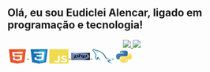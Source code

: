 ## Olá, eu sou Eudiclei Alencar, ligado em programação e tecnologia!

<div align="center">
  <a href="https://github.com/eudiclei">
  <img height="140em" src="https://github-readme-stats.vercel.app/api?username=eudiclei&show_icons=true&theme=dracula&include_all_commits=true&count_private=true"/>
  <img height="140em" src="https://github-readme-stats.vercel.app/api/top-langs/?username=eudiclei&layout=compact&langs_count=7&theme=dracula"/>
</div>
  <div align="left">
  <img align="center" alt="Eudiclei-HTML" height="30" width="40" src="https://raw.githubusercontent.com/devicons/devicon/master/icons/html5/html5-original.svg">
  <img align="center" alt="Eudiclei-CSS" height="30" width="40" src="https://raw.githubusercontent.com/devicons/devicon/master/icons/css3/css3-original.svg"><img <img     <img align="center" alt="Eudiclei-Ts" height="30" width="40" src="https://raw.githubusercontent.com/devicons/devicon/master/icons/javascript/javascript-plain.svg">
  <img align="center" alt="Eudiclei-Csharp" height="30" width="40" src="https://raw.githubusercontent.com/devicons/devicon/master/icons/php/php-original.svg">
  <img align="center" alt="Eudiclei-React" height="30" width="40" src="https://raw.githubusercontent.com/devicons/devicon/master/icons/mysql/mysql-original.svg">
  <img align="center" alt="Eudiclei-Python" height="30" width="40" src="https://raw.githubusercontent.com/devicons/devicon/master/icons/python/python-original.svg">
  </div>


